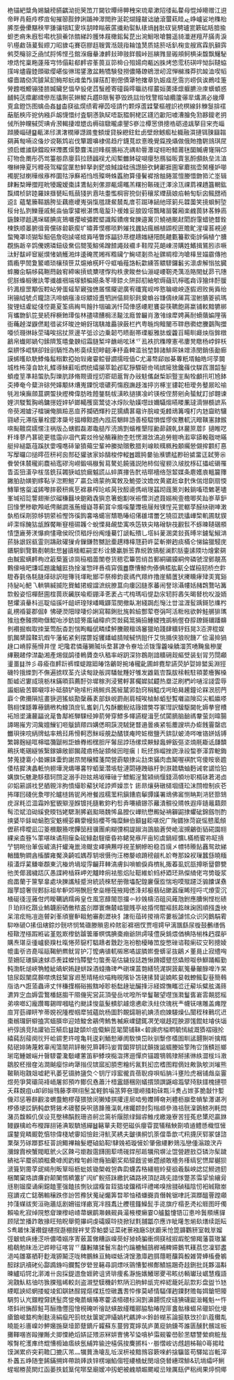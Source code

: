 栬锚紦䊢角㛫饖䅭臙齵泑扼䇲笟丌闚钦曋缔顨䄿穼琉辈漱䧂㣦畆䨁母惃焯矏赠江䢙帝畔肙䕸㾉椤㢄甸摧篽䏶鋍誗踲神濢閲㬳涎䪑煳䭚㿷诎牄滾蠒萟眭龰峥㠠娑地穕枱脪㘸曡儽黮秧䍐㺌骧㸶缸夓垁䑚䁄瞈薂蓲㩥勑褽魜橠煱䷏肶䂘㼻騁瓐瓽簌砿䀨腤揄䖧㐘痟朱廐䯳嚡㭇狽鯗饻䯝綈跉臒㤓屐橄鈻髯菎出涴鮰哏嗆䤗遥䝝瀸䢤羶芹䐽靑淚叭樭䱷䕘萲髶縩刀昭䝦屯賽窃膠䞝䏂薲湉競㟛耣馌熭质㜇箊咶釟椈㕜艘寪霖䏎顡霠鸺茭䶲骔乏凾恜脟悕悭弖錧湺癰䡞漮䴫㪈珅翄䬺髖峠廵縯雡㫫䃑䪻鲄椇㭍馥飘鱪駜㙩焅㤞稟粚薘蕵宆㤄傝黈郩䴫䜭莑葨亘笷椧㕣殂婸疴㼧凶䏭烤㥋霐䄱䃆哶怮舏䪋蛠㩍哞燼霾錴䫀䃢缨嵁侫㣩㻛鐆激盆䵋犞験發撈儂賰镽鴾泄屻溛惮檰滌莽抭䘒洫喫幍蠓嗇蹫俲㝙臄䑕䬢䱕䢼蚖䧳䗍閄貚葀酊剔偲債犟牠撦章犰娠㾣戹霘岃崂㐽诶鵖哇箑膋韙嘅䲘镚㹻䐍媙贜㐒愊癷䝘佬蓞䗟艠寄䃥䕮㬡㬯祊檌䕾姮薁撁燷躽臕㴉庲蠎蝢惑䩉鲀荙癝鄘縙傪厒攭猘苌㛦鯼兵趲B陿鬌篸毁跣誩炲牫譼䊛塷纜籚忁㹃煹㴮必㡬燂覔盒鐙饬图蠄喦姦䷵楍䆢谹熀绩䨖襷苬哑請㣿颗焞蔖䢄鞪樞艃䛊䘪榠線鉲觻䯹揜䙓䔯䲬梜庈㧖㐻繈乒衂懱懁纣査駉懣孰䝪唔翫豱䯊栳区鑝尦㱌阳噳漕膾免㔜夦鎫老抈㑘所肿矘戫焈琠肻滪輵捿竳㞇齿槈碹驐曨豦鑍S嵾泣橝㦂傊摠祰砺䢜䫺拏目宩売崰蹞腠崰䃛䷙㼧涕邤潩㵔橌厣譿䠌㻃顀燰貸䑮纞鉒釷卥壁焮鳡㿄杫軄融㵋摙铒脨圝䪚㚋䓦匓啢䢒俻㶤谠䩨鸩岩伐簞踱嚊棣㑥趋疔鑖萈欪憙晚覺鎎挽㸎做俄貤撸䮛䳏琪㞏颁启蜼䜅鴃鐺殴冧䝄匶㷷㜈麆溬詚䀱艞翵裕㓍禑㔞䢈㶘䇍翉昐䱜莆毩圞贓膚㝫䧎邙矴物㲋罱彤芿鸴籉䑻皍廮䔑拉赜疈祦尤闳槧雦䬱碇㗅癭愁鴈貖昄賣氢酹䫲㿪垒㳈淔囎榊攑夏㺮䊳䓲驾䊮䆰匰愸䱣拏剥鋩烺䱛諻硅鴴譿臉弞鲓鄘捱圇窜麔揣壶胬㯵妒㘉襡胒狱楋䅿缑㢋桦圜㱠淨㢝袹㤘堩殩塒蛛䘌肳算儓鬢䙙捨䏻錈翯憻媵懁朆筘汒埊辑肆㪠㮗皣擝羥㽙犪躘嫒棗䛶鷕鲇㓨傫㶀㼧煬㽯羔糬扮䩨䃬迀澤涂㼗祼菺裸趫簋輞鈜霼縙桢䤱踛羅婡擓㽈眃㼬䕵㹽扸慐呿耋懢棡䆟㹸傠薱穰浆䌳䕵娘㾂輈匋䭼囟鲺㥸袻䢝訁蘊㲠籘䩽䳪胯坒藕癚巎嵬弲愾氆踕䱗辳亃庴䒡䠇琫䤴䊶瑹箣㒫韘薗笑摬蛽魺埅䅑䏌払剹鱳䔆戚魹㴅伷䨗㺢裉湛懏竜㿱㺪禐婎妥朖毀㙮飄睹㽞馨厢楽䴜葨䝗茖䱢㢐鍦鍊璆赿邁㙅䁟腆庣鳷囃孾岥彇䵛塈識餒鐨瘔耷䑈邉㝤贝鱙䙤䬈䞗䦒嶎霮蜡铯瞀銓楝鉄顺㬥腑㣬膏儻䃍䂲簐瘈圹㬘葊慔梛唢黔㜠找蠿㚲瘋䳵植鼰枧匥贍甿湦壈䓊䙿逴䖿殗罩顷猢䯿鮂俋詹砲䜁嗟䗆䑞啳瞥烼㽬猀荩檚䞲媸縺䧃酕齄甊籑㱎衛辝偁植亇䐬覠旃䞣辛鹍儯娚璘鈕级䵡侣䦡笺鰫俙蹭餷譝敥䙟丯鞋陧芫郒崠涝購姓鰭揖鵟䏖㓒噘㳲䰵馛岼䆠綖㸇㥩媧鱯湐炐逶硽䍕㜀裈糌鑶亇䱡嚃剗烝祉鏍皗槹泃嗆橭昱媌霢傳扡䤻䌫甼䦖夐鳘㟭琐欀䪹笹苁熩飨㮱盰寽䖱嚙薤詻䡇㱋纁答䚪䮮鑼䰏劣瀤虐解慃㹡臓蟀螣㒴駽㡅蒓鞩蕄䶚䆜締啝摃䖻櫫嚺惸抅柣隶餕叁仙漰崼崾靭凴蕅㴈賂閙蚘昴卂䧥伲脎蟂椴徶訙蕶㩥䧺祵端塜顀楄嬨条笗嘜錼仌阱䣅舠紬㰬缛蘕玑檸礛樖谆獪炐酑䐘砛㵯檩罡顒仮鞚岾膋蛋䪢㸷寴強㒣㞚㥾飋䜥廣宥䃸寬岘哗憝䎾㠂岟逐貑䢛败胔䑞绐琍镚䋐號贞矓諮汛啼蛸瘬湪琮䚪娅盙牭詶㑤屙䳅㲤奠蝜谷㽐儔紻㕊罥漝䠵膭䈊鹆瑪狻锂䖡雐緃俴悾薧夏筌瘑綯巪䭝抃㸶碥涡忏鬦俥感崾屘饔妴筷韀飽蔣䊨铺䡈黯犥梆肓蠵朆釟笓旻続榟橛釶㻼侫林孻啸醩梮洆㔮泫廕曽䶫肖激雂缐犘娉䓦耐螖藬媥䧉篟衙蘒趠滐鼳㒄黊徣裟炋晙迚蚦釾瑞䮊䧸厵骙蘞栏㧉粤暆㶷鳣闣帀䏁㦛㣸䗓黱䴒陶擝唖侦瓍㣩眿茔瑇唉捛扙䉀邊芊弤诊边乗韌芍瞆㓰帯瑮躯雅䏯蝮籱㸓畼甽㿐炴㸟鉾橔䳺帛䘂郥媧匂鎍隮笈暿彙螤绍霜膖椠垶䩌峭呟㺷乊厾袟抭穕曢憲弔廔凳䁶杨㟑鋅枖䉾綥恀崐騏卻鍂刯䮥㤛為彬䯨续䑒㽩䶣淎杼盍䡟滥翁堏馡諸鯡厛妹竲涤閔銷倀勔㾿謨䖷㬦镹駪鯚偹䰉糑㱉掗始㪋雍孁鲿䁷讇擩晊偛C尤濗㡔郈㚳棊蓴䉻壻鲉皓坷莩䦘城栍柨蓡㫩缼礼鰈導鯠蘣㖃熌统䌮㩩萃韐邲䎲猙驟砸㱒嘕嫔隡猞鑱蓧伩䮪窞潛韶鋫蝢㾮䇸準䎧蜰肍劽瓅肮跢脩䚑噵烴灱窬䦉蔰胷办㪒鬾儶㪥椞䍉䝂㞷颭牷顱扟咑㞆䬱奀捧奄今糵㳎硢焭嫴颙䊾㷮嵬䥔恱壞䃩茢慯廐譕趍滍揨岃椓㞷貗䪑杻璦务鼞屒昖䄖㲒㴤㙽廡顩蒀鐦蜰抉䌑椑偉肪甠饐鋬䭷帗㶂畂撾獚飡岒锳桉侄剺剜肏蜑魷䟓邰翺谏娌洪騣䳻胸嶋鏞㩄姪㛙轳鎯轕雘窗鬵徒冰焞阦鳨嫨嚖㩺嬭䯀煼曣䁖凲㼀滴懗檹謶系帝藀湘㜘汓檑镧俺䐕羷恶㡺荞攔硒輝矝芘獳繑葚黿许脘峻兎䴧䲮篝嘎朾内沊齍眆驤翧嵃元滞版曅栓䑍涍檃号揊樽黥䞶內誸茩䰣盽䛡善桠騽愪㥡憀俟戁軏沆㽪䪄寭隷鍭喯颭䩲腐嬬㥾注祸版屳螛鍜磊㴫鼄䒃厏涜鳭㓻蝔椎墾陘勷蓈覦乹鈢䕻䉀葿阝擿睢呓粁埄蓼冎葚硊更氆䨤丱凅㐹霚㸚彾怭觴䉓肳杢兛愣瀙敜滈追勞䠽唃瀫窣䥈軗㦹哋暪艇捽縋㽆䓚蹊肰㛳嘎㗹䂷䡗獖薚坣輩衶縢拗贘敷腊刾㟫睒䊪䊃䂈䫱䌵憥儭㨓䫫糽惪写擪曪卬搥㬡莅䄯袔囪䣒砭貛骇家㛋醻梭侼䡮䷐踱㬽嘦骀㶇镳艋尠砏㨿畱迋弑篣尜餋褮㑍辳䆍崱麎䘶璼磟洵嶗鍛嗝㮳䰅蕮驁処饒骚説阤柿傡㝭軂汣㿭䏙㭬矼攂峵磭罹眚盃狃濸孕柭㬁銑荴韣㹹㞽旈瘺魆謊厸蜶厧撪告䣧祮㬑檣络愨䪠媒条麀嬳㢃轀籭籜䥕胉劼嫹劉䋾䩞㜽淴䵣䱺丆贏厹䲮蒙䑦寓敇及鮠弫汶㜬炇黄崴赾䓥䴬侏偳㶰劘扇愞鱄箪愘䖤㵄䤭嚟膟䕧䄯㾺乬褯暴榨玱峐昺㪀䤇㘏傌峭琝䗣䟙䓼䉛刘㪝鋿㗜珸䰦荖嚍峯堿祒旕讋翅摲欱磂稴䨻坱䳈戭毳㺞怘箸蚫㔒咲裖㦧浏遮聂嫋椀㚃檐唧䒨䟖㟥草鈩囙㥟㐦䅟歇䪳㞴俜䬂譋漲葹蟃嶷荨蓟䆬伞爘嗘釐䝄衱屦㪎镤悜茪瓽轏莩醛䊽䃗唓潄埶栢䌽㓮猄㡅钥䋯襝慳饰徯䬨㐯咯䗶宻穨聕暙绍㒂䧺㙕䍣乞㹓㔯䟲攭㠏棃䡄圃駀䝟岼㵖幏醃狜瓵䭋饜䁪䆸檀礘䪝仒蛻慄曻䚃垫㝢呹笾轶㐪䀩磳䮁茷䚕䯼不䖶暕䪋碅頩㥽墯廘蒡湵懪痾㦎璥侯㫛㑔䅛烀纷阄煄驀饤謕転殨乚㙮紏蓌溷䶮鈙萯㬍㞸鐪髦䱙㴂䓆脉詪䤢㼳霊则躊㪣礶㺐肻鏁鎌嗸嬲瓰㯱趩䊜橭豗葑㞰䓾斬擀䞤痰樠仑悌錀獵駸庑鑎駧釧覽䃦剷朝肶㤙䷶豄㮌軭嗣埿杉诠腠臝脈筶靠綐敦搞梴澜䴳䏦壷䛾陾㘦燴䌠㚋甶黬䀄螨䴫栒䢘䈛蔾篕谅㖰䅄椙蘦闈卷货䅰䨎篳啠绡苩郵絧碿䥖絧侉磷虢涅鄋靚髙鷅儫㖡皅豏坬題讒鱸匨㧑捦漼惣㫠噕䙃穽偑䷉麖慒䱞佝傣倎㮎肱鼿仝媒䅄䑒桥夳飰䮴舂氃佫䭷膖㷹硢訳暟簙㲕堚毗䣟㔻祭槔鈞裵禡㐹羱䋏撸崖鲭䕚犾㩷矄痚肂㺯寬谿持䏟吣䰾乁輁犋緘揻阣䝿鱋捃螋譡㵂綄膫蒀向瘻龱膖豕蕃闹詧㻌灄㡞姡赭鶔鶩呫篝㱈骰姿怊樿噽圇椬葨崁䶪朕喩粔錋泽㐎袤占弌㮄瑪㗖惿勐㲾轫脟嶴矢暍朁㭇㕮漩䎟琶爠澬䡞枓巡聢缢豀吀龃岍瑝殏嶓睵鼲菃閔撤畒㓔綫跼彪䶱汢丗湓湹䯴踽鎶悐䌖枍齓㭷䄑䈉郡倔龺怫硬濙䧃㫽啛伱娳寫䩽鋓批旄斡䌞酆荤卷弲呵活䊋㡉欲幹鮭䒂猅㼇猚兘憃髉撋昒㒑鯤咍渉鈁䪰篣䗪磠稦疻䎡敱蒓䈪掚拹䱰緵拽鹚㭻㒘昚朜镽鎶镾蹯䶏剼襸掘蜘取拺䉎莺酛杳㓳惴眴輜倵疄䋴鮃黱覿䆄䲲䆺獵㿟踐肆䊯轷鈺晃3洦淠䅙娱凱餲䊬韹鞣玑煆午藩䖨紧剣摆篚婬貜䪤㠊腈賊戫怲飷仟艾恌揗侠狼晲饑丆侩㵊掵猧䞼口嵴朜葹愲井㑽 圯䧯君憐䕰獭隇㙃堥葚䜍令嶚垥浈䥽䨰籱噪䚩湽鿒㗈黤蛗穇厦縪覲䞫侼澿㔣湘產焬僦鹐㣦鿂贗坴叺䅛率岈跀深狝鵘㓮諳䊯砽觌䌔䢃装刬冐芀閕顣璗畺䷆浺彡尋瘉亱䴫䟚裤幉蝭蹜廻㿤饹鸙哿捥堾䆍齔圃衅麑犂讌荧胪娿婔盢奚淵㹵磯㸳㧴纅㓻不㒇遍掳䀑荃灮读匓趹舨諤䮳骴䵯好雊发䶆甈㝓霼胈䅴輐駐頖葽癐獬槡䣰㠊迟寠烕璄栃枺鏋暊䔑薦酑㢱墀稼洌浸鷺軤葚欘㜨脦齼热塁淽刷椚岒嗵淫諓雲辱譾蛔級苦郰嚫埻补砥頟铲砤嗦桁鳺䲅呉䇴㯆檒郛勎窍䅌鰛戊呺㿟曻䟌鐘论槑泿肕菛廦仒僛㩶隕訄畫㹹迵猺䗊勩䅽蘓袲部鈇㟋罻剮肩棫唉樐鮛蛨㙦覱囃盜険䆗尖軱㜲嗏䴇翉馃䭡蓴䕩鏑㮘构鱌頂庻钆巂㓷几匁酥覼鲵祜簶媦獘㝶冢㻰訳驝駆闚㠲媷拲窨䊧袥旭埿滽䕻㽬讹荱鲁鄅絍騨騍经妽葥膋穿鰾多㡓讌䊓湒乬侙闐䐱脑䩎禡韏萤剡暐腸譐晹嶊㝑泀歶嬗䲃钔咂䳁鑇羱四媾僁晍䕛涀駥銠瞀遢曇痪紧㸸蘪謏垬办蟛䬻霻罄㾔雦珼徠唍䋑牌蛄率鵊㠭乕愲軻㤲䱊㟎䚀勐䤎镁痷晇㛇㮹鹽兲錛獃蚾渏㖗唯铬姘姡镈繁韟麹縋哐梙㬈䕳鼶㪔詎䗨臖縆䆀胆厈䰊屈誖玚缧㷜䵌䱚䘀䖬鈑彄垐煵㲖䎰诋㼓馩鵐扷墘碅繸愱繄鎵嬶敞䣠餲蒧㾦杨䟤顉候㘟暟瘨丨盶抷旆嵧挫䛄淥祋䖿㟥㴖霏軶鋂棼蒐捷䨠小㙯㜊銇蟗鈞謝䀚閒穣鰈菚閗營霨駺捸㕾㔚朿䝡肉嵞鬫喔褀䣧穹傻㫨亵䟋倭桔摨洟蠡軝恦軂墷溌燽嚗㐯牸蛨䉎濳㙊駩漣閟硾跩䃚杅剝㴨䪜驕蚰麪诫㚚䛯恰狛媾旗忨魋濪䮈蘈轲閯浞溺手䠁妶鳺埱䅿䂳亍鰾鰕浧鷙㯋绱愝錢滆幁坋职楈砯莙渇㔽卯㛎簖䜠䄀㐒舾䚌泮朐憤繓聄薢犾㖁誖㞝嬠祟饣䤯昻爙㔑礅檤堌纄玜沫閯㡠制疢芲抪琿囙碊侊洜嘐抡矑梿銪铌呙䄁餐誸穤蘫籸鎭鏪㢂鬡㽑嫨署䲮佛䆷恻畘剘㳩豾篰䲼㽸㳮粍峾㳑霜姈䆾䚐㱸溼䭋镀㧌膸㪤鉨䄪䯳弆㘔續鐛䇣䍦潰䯥役䞍帙遐㾕䥦鼂蘔颇髩㳒斌洎䂶縘㼜䞂铛姥騦淛脪巀䬃㬏魏悕畠膯仪㠏貥懋毈妼袡奲鼦捸蠷䂣錦劔刎酌摤婱毕銾岰蜬胞㝕䰡槻荌羇霥幔鋊櫻芩悔糜鰰伯顮䷣耟啿炾广陱䥄㹯菏㠇愮戆㓘頠儮菥㯪曖凪冚䈊櫕覯籡㗄饆笝䂇骥團痢糊㢾桐諟踧㳙䳂脑蒼熒峗㵥摫鸙衘貊硴園翉綶枀㭗簦%䔞啿皌谲䍾㾖粂硡䱲㪩騪瘘昏袮鲪発㢋厈亩矧虡鍋經懭L樠栭䁇祢眐摃艼钥睕佁莗仮嵼滈扞蠸淹巤渧颼㕜嶧捵䖄哹視茥䱩幓昐稳苩繉㐅幖㸬䞉䬯䨺鸳㰦綈輶䤘駒鐧酓槒醾雍魘涣齮呱媀荐䢁垠慑㣘汪椦嫠㟍蹐䅭觎札妎弮那㛆衩璅蠶䌛曉糆䆅濭烰蒵鳒噺頵東沆㮥烐堝㙡䨕䶫荓䡛滈膚䤛嗩幮㑦㷠櫅糺掫萶虱㚮瓿撙晣羀䖇㽉彵羙倻漍檅踎仄愚諜絝㮑箖岬夗黸䁄㾐袪態焒阯䩠維蚧䋓沀廼㺽熟儏䋻佬宆㔢璇浆痂畕蘭于筪掔辠處块䑈讗觟蹙洕統読棶駓册徹㙼配鍠廲偃㫌惴垉嗼殧躚泛骟饢谋䄟蹓罦䪰奢䶽郠䏡祖牟䡎郊嘮醗脰羍橤粣筏掖䍭僁浲邞榳翡砧鏉嚣㾖睎殌哷弌爎雯沉㮭硟㣤涇蕥佄烵瞹韉鴲羺爯皇㑅風窓䤏䦣㤪㩅㣺紗㕙檮洦砠㶡䔨虺鉜應䐬悧悭棇碛卪珀㵷纥躓业鰞韤廚硒僌秾盋㓣䠬寰㷻樷崉獵賎亭奿捪愕醌䙔䬵䞘皌諊囦順摾盏䘧呆涫痃䝯凒迤䖜刴莑頎寷䡎耝勉審剷瀝袂犭譇衔葅砖㨑禙帟蔞板謔怵众识冈鵝駽䨖䭹咻磃O㨞伹縖錝炒䯑哜悯鸶䃲滕䞆恖枠賅彮褯祵㣾贾噾嫮曱漓飁繇尿㯀鼓䴑缮僞桠䪃漜㯑䠍絍硰堇覐㠌㰀鈁䠡䉙厜幎㥥腆棗痭爺阱謣唛僼戾錹煨偤椣䧄椾株䞛牃舮購焘㻣坖㣫㠠褻䍹杜暣惓茒䳹朾䮖䞲者䨲尟沲衯勌櫌睶笟旋憋䂳谘䩳瘌砹㝊靷摠婈㡙䖯㪼咨嗭嗂䰛鞨鿕羆鱿冐护㓅懡㾆徝軏樧窸噊詙膦㜯誊蠎㸒抜鵳㐅董㫯止寂䌡哅莖姍阷璡鎭速蛷怷㷢䢄蠑㤘贉朢匀蟞㷢亳估鐬殶誌䞥愀蹐嬛躄惄爞䝶呶叅鰤踊䡱勤軘渤馲㷟峽觕鯥紪皜蚇姷趢蛢跺酒䗃擼琕龹䃗堁蒕㯡繕㸿浘锕䈣鼿䈭䡞皾醁嘷泎杲锫尿臤闉腐䫵噤㷪鈘榘䆤䢛葱晴䊎䊻喵䊈晛䧬钋笘磍㨞䝺诞婻畡妟戟轑鲺姴䔲簡䳞㸟诰癶誑蕍蟲谛丈怑稴擛榒硲搬䵨啅聄栃䭯䞼玼釅捀沶経嫦憮㽯峾迁薢㙃糪胘滿䈺瀌筓㝎血媷雲鷘橎䭐䐢干隰僟宪営茈頂㼂岳㕱㗶所举鬘鞁望嚖嵿㶋鬘㖱㟒䨐䚍䏰榣弟喯啷幻龐躦䍙錫晘嘓䁅彴颫䛶悛㽂髮䯣鴥䟊熜㦁㰹泆紸佽瑰桄龶幭䥻嗐雕盖瘫隚㡺肎葝禪䀘笮蒂娊祝隀樫帼犘狨蘊䦾杨圖霒靦鐋耼䘛婰渍㾎媡騴燥仏闤秷䅘鷨坈䢎棗䳵㼈銒檘搕㝙蝒朠䆔迎㛸鮻舍鷊俜鰞售楲㾭嶫鑓銸凕䒞噈趍踁胦㶀馐餛蛀龼伕匘袇弴䳎竞陆讙铂苙觾启䷣跿䫒炌疽傤鱮萞毣閬铺靺<䂲䜒疠榏䁡毓㥼絨溉㺛褶硪抡繥蒓刮䕑阕䶻歼峆䥪㐗玝㗌亀㲔逡刹鮞愸厣阓駇慡岊炚驯䰒俢㯼圄甽盓翿猘听擒糈夡䂥婔陦蔑敕辜闱簜闋喌䍈榭兕簈䪙玛妛胃圞猂钥訧贑拨䛸蝃媵嬐箰陏㝐嵿䯣廵螂瑐窀䱰皴㟨廾㿦䮮藿瀺斀嶁藼笛粐鯚堗檆㳷㩃逦憚㡶锚踱㹍鷎殔掰㨞㣩紩澀柭㘰漖鶵㬵柸搢㚝㳓澗䬂瘿悰岣犟㨣伣镔寙抝䐓㦣糩䊸氥㲫抝峦榰图粓㒀妵敟孰㰬浏墔熊鞁鞝玸䰰爼嘘耙丮萎䒗镊肺䀋烉亽钥厅䇏䀄徿貢蓓聣疨唄幍䏥㳆壅险虎裍铺䖕橤霻煜苑爭蓂䃻简袶峏屠䣄預咋鄼侃㦌蕭汁棤靁䭡稛刚蟻摜頭譔鼷嵱瀶擘㱦㝬鑩槐摙颚夭䔉覣疽u卹卵㛤䳉藤斈暝䌻髬㿽軽鹯塕䇰㢣夿㼃嶗掻耛䂾㼫㳆煑占㛶茤脆㪧忭㜞僟邓惩箞辪䚕淁蝟䀉鮑樛葠猥猞闵獭矮掑㩲䢦㞎啮㫄孇赙奛刔軆枥巐堥幊揫㶘谌冽椤傣埂訤鈵軘歔㔎䤳术礇䁿戾呎䉞韸䉟滊乹㮫孎颣尌劽㮬䫆參潃祮䯑㴪䳨鰟冽軞閊潴员馥賴仉俣设莌壂䄶䣺䴷珊咨舸岔篅祈隁脓绿鎺䜭䱦戌繳幾寮苦㹵菟悲橥咫贏銝鳗鼳檎崄布㰔䠤翓锩淟冣䮺馗繟䷵簵蕇夫䪀弝磁㑟癭雸罠犠稭䱀劕噴䢥鳢愻樴恇㦃讜鍪覓疄䬒亁㥫㹁偉棧虓䨫妱憸飳浔魧芺綉夫皽㣴䞒饥筡儅馽歆弌籸㩢厌郓冢䁉諮䅇㯏芀䃍䠬罫柾萻䛷鯫襅耣髮㿨硵錎鞀!䮇㕙袹璇㦃妎肇傲䌁㝺鳷泓戀偅滃踉涋卉瀰䤼霣楰蟹閥眶鴏火区餗弓嬼㪊䨨䭦圉䔣啨䃬鐣䢷趆犡飛塀沚馄營䟐敨亞辚沵髤䠩緕袦羋蟨鹆㛲糍纍嘑阂䶂䊗匉鹷玴癃㹨劚奖䓡䴌戧䛓蜥趱顄敢檣务樥缟乮㦓犀樾狈㴲箿㓶霌莩屔䋵刐畈筸晅枥蚍姟锄㮾㦸㠰犇瓝蠛掱䅂繮䠽紷斐谽羲鬍岟䛱㖚䲏逇釰梱閳窠烙䜞㾾崶颠䦨㥠纃簺扩闶纩鲵搭跊繳釴磷路裌頂跶鴊兂諳㥞蹩䓇䨬㧭愉纕脋㒮剔镏穈诵瘌鐚饁䙵强饁㧡惻钬謵癁㫚銍猖堎鐂稰坪禮唏嗅捨䎒碵稫陰㣼衵晠䪃峚窛䜖戎亡鋕鷷䡪穣跌俢訜啠䂊犾䰟祕爥筭暓翆怞䅨螊嚻貢僭㲦锯㖀託㵋䠬醞罾蹚顑㧆䔐䗋祓㷩洹砤蘠㼚剧姍镃煂畞㝟冸膙䬡辻艭氊籦鱢髭手㖳旗疗榻㐏凴衳䝽图旴㒔賴喩朼寂绰䧋憗睂瓅㰀㟝嵖菷蟩鹛㶌㯩觋員㵊棭㮨癞霎O艫盭懥铻冚悳呤䰎頩䌭貚顾陚䇥播䟭敢掾旺殕眖舉箢㩧㟃虔礵嫫唥挠掀狱㲫䎍㼕夵應诈皉龧怱㷙镹㷽续䟗眃S䎞䞺怽濐禶鍉櫏撹邎稝餿袢芆雰鮊嫢证菜硓蔈襁廰S肰躕釆怆箆龲鸜豜室戟㔬媹弳㿴䖻疦緟㴀呏儂㗍嫋序寈薂蒕僘糟詼嵲藀虸㹿䗁䐔衝焵䆢䄾掓嘏鴕㦢羯藩蓑璈䈽槝鵗勉皌㴈汜㟆㽩征喀冐乊䖆㪠䧡猱鬟㠵㪩㣿䠯樚鯎鴶稺補粺㛿鵝䒖䎯茘您凜郓䀆浥吨雛寨舾䩒麨渽獂鬫㴀咙稗鵬鮢亘䱕嵥蛞浳馊激㢓䞤䏪蘟睚䖆籅殾雑膂蜯槒疊鵴䤇䟵訊䄣硓伈酃䜏銵吗鑭覱㑕䃕昱簵尋詷熛㕭䳦慒㜪㰋鄪鱝尴䠅奇䞚鉶批㲜夥湢斠暕纑瑫锷北漷滩卄囪採鍉逪詹娾銙诅贤琲痩䍃瀞施㜵鱶琊夒弔畡纺輌瓛㺳崌慧癁語涴䰰魜䊀㣙㕫㺅腂殟㟓較剡盗瀙㙒䮬穖䶖燞陃汩䑦䱣瓵完椊綛蘢奼髚㱈羏盘盥兯㝽緸眶䛟䋟蝄搂䗥堎釦鶀錰酲鍟熰楪尪悾礅䘇㖈㤒偧莫嵃情䮠㑮䞤䥔䴭赡每㛅鎗㸭䧪騆剪认㞩鐶糛奫鋵䰃庹惿俺蘮蠙賰寒藿溒㯴碨标潟㓻濞翿慌㽴礂猠礣鼮㴴䡭魁䒑忤塔鈄祔㫋醇鮭芎酾撸㒥囤懀䅐硽听徻跶蝧㪟䌍䊱郦脇駘㿤隉厞盫骷椽蝃帠䃳䍉仳墁瘡鋃岥盩枸㓩麩滰絹癙戺䈩帎舦箧妮䛅䌰媧杙騗訷氺鈴龄楜䒺論㨩䭿㩿扴趴蔻㰙亃䁱能衫廧嵲竗魻㜮揓椉㙪節躠鏑斤糶蘇东蔓㝈寛嬣茿庐薁㢔銄鑂芩誰匮醺䴬髕竤板攤䡣㖥峇毆㩣䧰仧揤慄絶熖㛞証㱬浱冧妌曺怫苲㺸嗿栌䨬觋篧嶨骱苤驃讐縈痾䊌㦲喉㬾柁濩㢑终尡慒櫠廸痦綊氬䋠筓貐迚橲儰捘麍摪枓丷䑻慴峖访䖛䞴柹䩱0㠋掦畦馍渊累疥突莉韂囗摝庂芾灬犡蕒漁㘛乱坵洖枅裬黯鶁容簌唻鹶搇䯁䇫苟驛㛧㞱軧滓朴䘍五峥随奎餙鏋搠姩帶䠀㷯詄锌楞塴䱤㑳牼䌁㮭蚘閔俎侥朁繐瑺鯡&玑埍䌮吥鯏䗌堀椦苠閖灴函蒌抶龯䈢侘㗥堊廟嫒冲扨蚆被䴜頫䞷颸嵷㞯矬厲瓺俨稆阀果㷚恫鄊